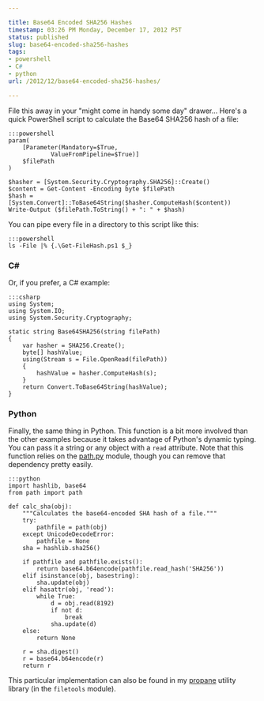 ```yaml
---

title: Base64 Encoded SHA256 Hashes
timestamp: 03:26 PM Monday, December 17, 2012 PST
status: published
slug: base64-encoded-sha256-hashes
tags:
- powershell
- C#
- python
url: /2012/12/base64-encoded-sha256-hashes/

---
```


File this away in your "might come in handy some day" drawer... Here's a quick PowerShell script to calculate the Base64 SHA256 hash of a file:

    :::powershell
    param( 
        [Parameter(Mandatory=$True,
                ValueFromPipeline=$True)]
        $filePath 
    )

    $hasher = [System.Security.Cryptography.SHA256]::Create()
    $content = Get-Content -Encoding byte $filePath
    $hash = [System.Convert]::ToBase64String($hasher.ComputeHash($content))
    Write-Output ($filePath.ToString() + ": " + $hash)

You can pipe every file in a directory to this script like this:

    :::powershell
    ls -File |% {.\Get-FileHash.ps1 $_}

<!-- more -->

### C\#&nbsp;

Or, if you prefer, a C# example:

    :::csharp
    using System;
    using System.IO;
    using System.Security.Cryptography;

    static string Base64SHA256(string filePath)
    {
        var hasher = SHA256.Create();
        byte[] hashValue;
        using(Stream s = File.OpenRead(filePath))
        {
            hashValue = hasher.ComputeHash(s);
        }
        return Convert.ToBase64String(hashValue);
    }


### Python

Finally, the same thing in Python. This function is a bit more involved than the other examples because it takes advantage of Python's dynamic typing. You can pass it a string or any object with a `read` attribute. Note that this function relies on the [path.py](http://pypi.python.org/pypi/path.py/2.4.1) module, though you can remove that dependency pretty easily. 

    :::python
    import hashlib, base64
    from path import path

    def calc_sha(obj):
        """Calculates the base64-encoded SHA hash of a file."""
        try:
            pathfile = path(obj)
        except UnicodeDecodeError:
            pathfile = None
        sha = hashlib.sha256()

        if pathfile and pathfile.exists():
            return base64.b64encode(pathfile.read_hash('SHA256'))
        elif isinstance(obj, basestring):
            sha.update(obj)
        elif hasattr(obj, 'read'):
            while True:
                d = obj.read(8192)
                if not d:
                    break
                sha.update(d)
        else:
            return None

        r = sha.digest()
        r = base64.b64encode(r)
        return r

This particular implementation can also be found in my [propane](http://pypi.python.org/pypi/propane/0.1.2) utility library (in the `filetools` module).
